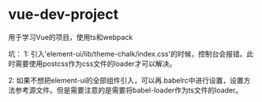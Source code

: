 # vue-dev-project
用于学习Vue的项目，使用ts和webpack


坑：
1: 引入'element-ui/lib/theme-chalk/index.css'的时候，控制台会报错。此时需要使用postcss作为css文件的loader才可以解决。

2: 如果不想把element-ui的全部组件引入，可以再.babelrc中进行设置，设置方法参考源文件。但是需要注意的是需要将babel-loader作为ts文件的loader。
